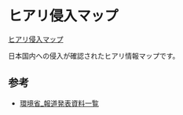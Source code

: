 # ヒアリ侵入マップ

[ヒアリ侵入マップ](https://ko31.github.io/hiarimap/)

日本国内への侵入が確認されたヒアリ情報マップです。

## 参考

* [環境省_報道発表資料一覧](http://www.env.go.jp/press)

